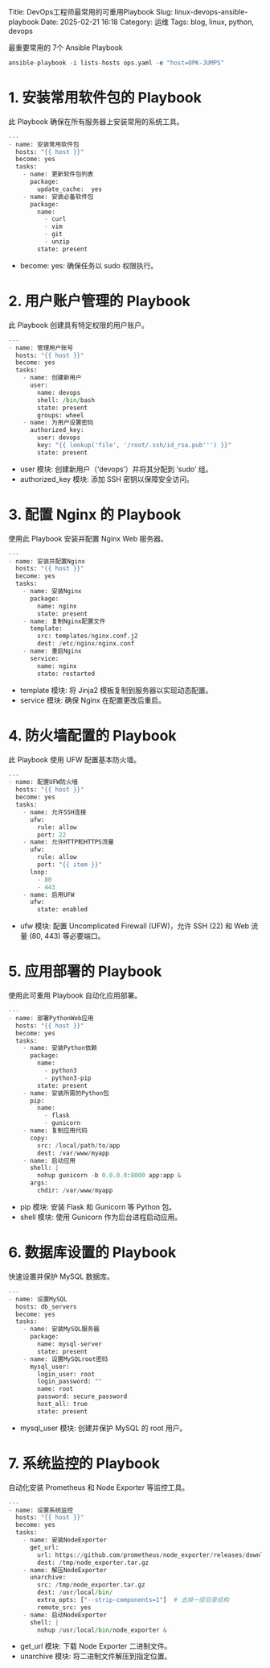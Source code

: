 Title: DevOps工程师最常用的可重用Playbook
Slug: linux-devops-ansible-playbook
Date: 2025-02-21 16:18
Category: 运维
Tags: blog, linux, python, devops

最重要常用的 7个 Ansible Playbook
```python
ansible-playbook -i lists-hosts ops.yaml -e "host=OPK-JUMPS" 
```

# 1. 安装常用软件包的 Playbook
此 Playbook 确保在所有服务器上安装常用的系统工具。


```python
---
- name: 安装常用软件包
  hosts: "{{ host }}"
  become: yes
  tasks:
    - name: 更新软件包列表
      package:
        update_cache:  yes
    - name: 安装必备软件包
      package:
        name:
          - curl
          - vim
          - git
          - unzip
        state: present
```
- become: yes: 确保任务以 sudo 权限执行。


# 2. 用户账户管理的 Playbook
此 Playbook 创建具有特定权限的用户账户。

```python
---
- name: 管理用户账号
  hosts: "{{ host }}"
  become: yes
  tasks:
    - name: 创建新用户
      user:
        name: devops
        shell: /bin/bash
        state: present
        groups: wheel
    - name: 为用户设置密码
      authorized_key:
        user: devops
        key: "{{ lookup('file', '/root/.ssh/id_rsa.pub''') }}"
        state: present
```
- user 模块: 创建新用户（‘devops’）并将其分配到 ‘sudo’ 组。
- authorized_key 模块: 添加 SSH 密钥以保障安全访问。
 
# 3. 配置 Nginx 的 Playbook
使用此 Playbook 安装并配置 Nginx Web 服务器。
```python
---
- name: 安装并配置Nginx
  hosts: "{{ host }}"
  become: yes
  tasks:
    - name: 安装Nginx
      package:
        name: nginx
        state: present
    - name: 复制Nginx配置文件
      template:
        src: templates/nginx.conf.j2
        dest: /etc/nginx/nginx.conf
    - name: 重启Nginx
      service:
        name: nginx
        state: restarted
```
- template 模块: 将 Jinja2 模板复制到服务器以实现动态配置。
- service 模块: 确保 Nginx 在配置更改后重启。

# 4. 防火墙配置的 Playbook
此 Playbook 使用 UFW 配置基本防火墙。

```python
---
- name: 配置UFW防火墙
  hosts: "{{ host }}"
  become: yes
  tasks:
    - name: 允许SSH连接
      ufw:
        rule: allow
        port: 22
    - name: 允许HTTP和HTTPS流量
      ufw:
        rule: allow
        port: "{{ item }}"
      loop:
        - 80
        - 443
    - name: 启用UFW
      ufw:
        state: enabled
```
- ufw 模块: 配置 Uncomplicated Firewall (UFW)，允许 SSH (22) 和 Web 流量 (80, 443) 等必要端口。


# 5. 应用部署的 Playbook
使用此可重用 Playbook 自动化应用部署。
```python
---
- name: 部署PythonWeb应用
  hosts: "{{ host }}"
  become: yes
  tasks:
    - name: 安装Python依赖
      package:
        name:
          - python3
          - python3-pip
        state: present
    - name: 安装所需的Python包
      pip:
        name:
          - flask
          - gunicorn
    - name: 复制应用代码
      copy:
        src: /local/path/to/app
        dest: /var/www/myapp
    - name: 启动应用
      shell: |
        nohup gunicorn -b 0.0.0.0:8000 app:app &
      args:
        chdir: /var/www/myapp
```
- pip 模块: 安装 Flask 和 Gunicorn 等 Python 包。
- shell 模块: 使用 Gunicorn 作为后台进程启动应用。

# 6. 数据库设置的 Playbook
快速设置并保护 MySQL 数据库。
```python
---
- name: 设置MySQL
  hosts: db_servers
  become: yes
  tasks:
    - name: 安装MySQL服务器
      package:
        name: mysql-server
        state: present
    - name: 设置MySQLroot密码
      mysql_user:
        login_user: root
        login_password: ""
        name: root
        password: secure_password
        host_all: true
        state: present
```
- mysql_user 模块: 创建并保护 MySQL 的 root 用户。


# 7. 系统监控的 Playbook
自动化安装 Prometheus 和 Node Exporter 等监控工具。
```python
---
- name: 设置系统监控
  hosts: "{{ host }}"
  become: yes
  tasks:
    - name: 安装NodeExporter
      get_url:
        url: https://github.com/prometheus/node_exporter/releases/download/v1.6.0/node_exporter-1.6.0.linux-amd64.tar.gz
        dest: /tmp/node_exporter.tar.gz
    - name: 解压NodeExporter
      unarchive:
        src: /tmp/node_exporter.tar.gz
        dest: /usr/local/bin/
        extra_opts: ["--strip-components=1"]  # 去掉一层目录结构
        remote_src: yes
    - name: 启动NodeExporter
      shell: |
        nohup /usr/local/bin/node_exporter &
```
- get_url 模块: 下载 Node Exporter 二进制文件。
- unarchive 模块: 将二进制文件解压到指定位置。



